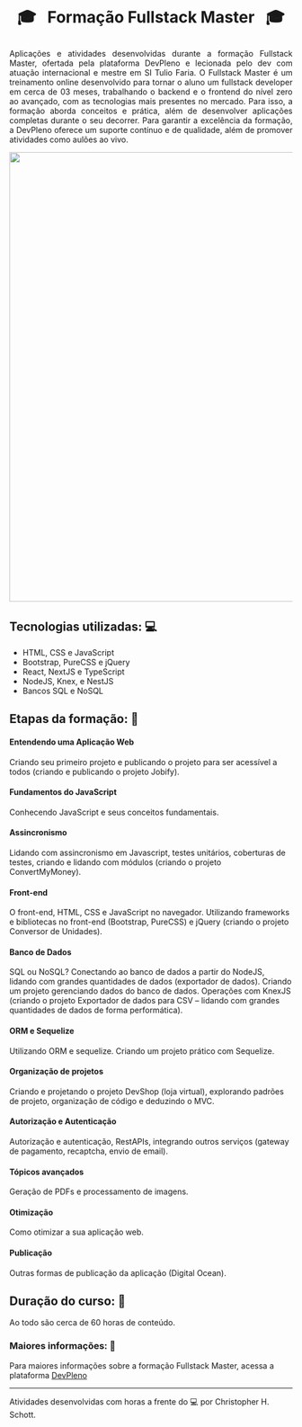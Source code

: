 # <p align="center"> :mortar_board: &nbsp; Formação Fullstack Master &nbsp; :mortar_board: </p>

<p align="justify">
Aplicações e atividades desenvolvidas durante a formação Fullstack Master, ofertada pela plataforma DevPleno e lecionada pelo dev com atuação internacional e mestre em SI Tulio Faria. O Fullstack Master é um treinamento online desenvolvido para tornar o aluno um fullstack developer em cerca de 03 meses, trabalhando o backend e o frontend do nível zero ao avançado, com as tecnologias mais presentes no mercado. Para isso, a formação aborda conceitos e prática, além de desenvolver aplicações completas durante o seu decorrer. Para garantir a excelência da formação, a DevPleno oferece um suporte contínuo e de qualidade, além de promover atividades como aulões ao vivo.
</p>

<div align="center">
  <img src="" width="800px" />
</div>

## Tecnologias utilizadas: :computer:
<ul>
  <li>HTML, CSS e JavaScript</li>
  <li>Bootstrap, PureCSS e jQuery</li>
  <li>React, NextJS e TypeScript</li>
  <li>NodeJS, Knex, e NestJS</li>
  <li>Bancos SQL e NoSQL</li>
</ul>

## Etapas da formação: :pencil:

#### Entendendo uma Aplicação Web
Criando seu primeiro projeto e publicando o projeto para ser acessível a todos (criando e publicando o projeto Jobify).

#### Fundamentos do JavaScript
Conhecendo JavaScript e seus conceitos fundamentais.

#### Assincronismo
Lidando com assincronismo em Javascript, testes unitários, coberturas de testes, criando e lidando com módulos (criando o projeto ConvertMyMoney).

#### Front-end
O front-end, HTML, CSS e JavaScript no navegador. Utilizando frameworks e bibliotecas no front-end (Bootstrap, PureCSS) e jQuery (criando o projeto Conversor de Unidades).

#### Banco de Dados
SQL ou NoSQL? Conectando ao banco de dados a partir do NodeJS, lidando com grandes quantidades de dados (exportador de dados). Criando um projeto gerenciando dados do banco de dados. Operações com KnexJS (criando o projeto Exportador de dados para CSV – lidando com grandes quantidades de dados de forma performática).

#### ORM e Sequelize
Utilizando ORM e sequelize. Criando um projeto prático com Sequelize.

#### Organização de projetos
Criando e projetando o projeto DevShop (loja virtual), explorando padrões de projeto, organização de código e deduzindo o MVC.

#### Autorização e Autenticação
Autorização e autenticação, RestAPIs, integrando outros serviços (gateway de pagamento, recaptcha, envio de email).

#### Tópicos avançados
Geração de PDFs e processamento de imagens.

#### Otimização
Como otimizar a sua aplicação web.

#### Publicação
Outras formas de publicação da aplicação (Digital Ocean).

## Duração do curso: :calendar:

Ao todo são cerca de 60 horas de conteúdo.

### Maiores informações: :pushpin:

Para maiores informações sobre a formação Fullstack Master, acessa a plataforma <a href="https://devpleno.com/">DevPleno</a>

<hr>

Atividades desenvolvidas com horas a frente do :computer: por Christopher H. Schott.

